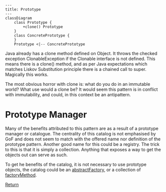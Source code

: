 ```mermaid
---
title: Prototype
---
classDiagram
    class Prototype {
        +clone() Prototype
    }
    class ConcretePrototype {
    }
    Prototype <|-- ConcretePrototype
```

Java already has a clone method defined on Object. It throws the checked exception ClonableException if the Clonable
interface is not defined. This means there is a clone() method, and as per Java expectations which matches Liskov
Substitution principle there is a chained call to super. Magically this works.

The most obvious horror with clone is: what do you do in an immutable world? What use would a clone be? It would seem 
this pattern is in conflict with immutability, and could, in this context be an antipattern.

# Prototype Manager
Many of the benefits attributed to this pattern are as a result of a prototype manager or catalogue. The centrality of
this catalog is not emphasised by GoF and does not seem to match with the offered name nor definition of the prototype
pattern. Another good name for this could be a registry. The trick to this is that it is simply a collection. Anything 
that exposes a way to get the objects out can serve as such.

To get he benefits of the catalog, it is not necessary to use prototype objects, the catalog could be an 
[abstractFactory](../abstractFactory/AbstractFactory.md), or a collection of
[factoryMethod](../factoryMethod/FactoryMethod.md).

[Return](../../../../../../../../README.md)